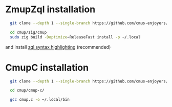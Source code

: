 # ZmupZql installation

```bash
  git clone --depth 1 --single-branch https://github.com/cmus-enjoyers/cmup

  cd cmup/zig/cmup
  sudo zig build -Doptimize=ReleaseFast install -p ~/.local
```

and install [zql syntax highlighting](https://github.com/cmus-enjoyers/tree-sitter-zql) (recommended)

# CmupC installation

```bash
  git clone --depth 1 --single-branch https://github.com/cmus-enjoyers/cmup

  cd cmup/cmup-c/

  gcc cmup.c -o ~/.local/bin
```
